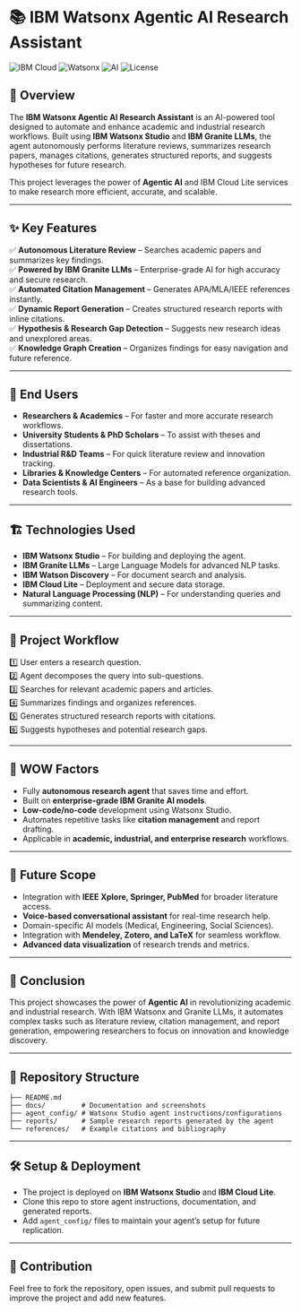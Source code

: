
# 📚 IBM Watsonx Agentic AI Research Assistant  

![IBM Cloud](https://img.shields.io/badge/IBM-Cloud-blue) 
![Watsonx](https://img.shields.io/badge/IBM-Watsonx-brightgreen) 
![AI](https://img.shields.io/badge/AI-Agentic-orange) 
![License](https://img.shields.io/badge/License-MIT-lightgrey)

## 🚀 Overview  
The **IBM Watsonx Agentic AI Research Assistant** is an AI-powered tool designed to automate and enhance academic and industrial research workflows. Built using **IBM Watsonx Studio** and **IBM Granite LLMs**, the agent autonomously performs literature reviews, summarizes research papers, manages citations, generates structured reports, and suggests hypotheses for future research.  

This project leverages the power of **Agentic AI** and IBM Cloud Lite services to make research more efficient, accurate, and scalable.  

---

## ✨ Key Features  
✅ **Autonomous Literature Review** – Searches academic papers and summarizes key findings.  
✅ **Powered by IBM Granite LLMs** – Enterprise-grade AI for high accuracy and secure research.  
✅ **Automated Citation Management** – Generates APA/MLA/IEEE references instantly.  
✅ **Dynamic Report Generation** – Creates structured research reports with inline citations.  
✅ **Hypothesis & Research Gap Detection** – Suggests new research ideas and unexplored areas.  
✅ **Knowledge Graph Creation** – Organizes findings for easy navigation and future reference.  

---

## 👥 End Users  
- **Researchers & Academics** – For faster and more accurate research workflows.  
- **University Students & PhD Scholars** – To assist with theses and dissertations.  
- **Industrial R&D Teams** – For quick literature review and innovation tracking.  
- **Libraries & Knowledge Centers** – For automated reference organization.  
- **Data Scientists & AI Engineers** – As a base for building advanced research tools.  

---

## 🏗️ Technologies Used  
- **IBM Watsonx Studio** – For building and deploying the agent.  
- **IBM Granite LLMs** – Large Language Models for advanced NLP tasks.  
- **IBM Watson Discovery** – For document search and analysis.  
- **IBM Cloud Lite** – Deployment and secure data storage.  
- **Natural Language Processing (NLP)** – For understanding queries and summarizing content.  

---

## 📌 Project Workflow  
1️⃣ User enters a research question.  
2️⃣ Agent decomposes the query into sub-questions.  
3️⃣ Searches for relevant academic papers and articles.  
4️⃣ Summarizes findings and organizes references.  
5️⃣ Generates structured research reports with citations.  
6️⃣ Suggests hypotheses and potential research gaps.  

---

## 🌟 WOW Factors  
- Fully **autonomous research agent** that saves time and effort.  
- Built on **enterprise-grade IBM Granite AI models**.  
- **Low-code/no-code** development using Watsonx Studio.  
- Automates repetitive tasks like **citation management** and report drafting.  
- Applicable in **academic, industrial, and enterprise research** workflows.  

---

## 🔮 Future Scope  
- Integration with **IEEE Xplore, Springer, PubMed** for broader literature access.  
- **Voice-based conversational assistant** for real-time research help.  
- Domain-specific AI models (Medical, Engineering, Social Sciences).  
- Integration with **Mendeley, Zotero, and LaTeX** for seamless workflow.  
- **Advanced data visualization** of research trends and metrics.  

---

## 📌 Conclusion  
This project showcases the power of **Agentic AI** in revolutionizing academic and industrial research. With IBM Watsonx and Granite LLMs, it automates complex tasks such as literature review, citation management, and report generation, empowering researchers to focus on innovation and knowledge discovery.  

---

## 📂 Repository Structure  
```
├── README.md
├── docs/         # Documentation and screenshots
├── agent_config/ # Watsonx Studio agent instructions/configurations
├── reports/      # Sample research reports generated by the agent
└── references/   # Example citations and bibliography
```

---

## 🛠️ Setup & Deployment  
- The project is deployed on **IBM Watsonx Studio** and **IBM Cloud Lite**.  
- Clone this repo to store agent instructions, documentation, and generated reports.  
- Add `agent_config/` files to maintain your agent’s setup for future replication.  

---

## 🤝 Contribution  
Feel free to fork the repository, open issues, and submit pull requests to improve the project and add new features.  
